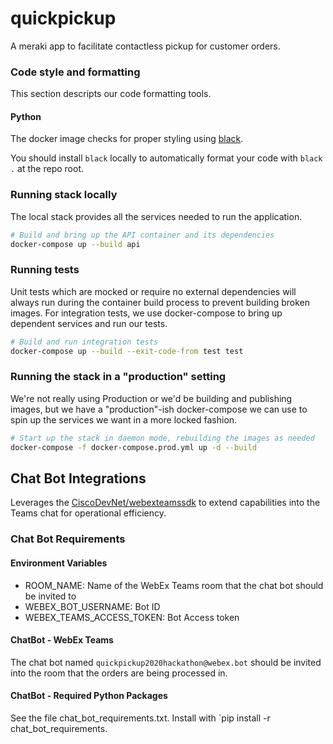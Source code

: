 # quickpickup

A meraki app to facilitate contactless pickup for customer orders.

### Code style and formatting

This section descripts our code formatting tools.

#### Python

The docker image checks for proper styling using
[black](https://black.readthedocs.io/en/stable/).

You should install `black` locally to automatically format your code with
`black .` at the repo root.

### Running stack locally

The local stack provides all the services needed to run the application.

<!-- TODO: Switch this to bring up the nginx container when we have it. -->

```bash
# Build and bring up the API container and its dependencies
docker-compose up --build api
```

### Running tests

Unit tests which are mocked or require no external dependencies will always run
during the container build process to prevent building broken images. For
integration tests, we use docker-compose to bring up dependent services and run
our tests.

```bash
# Build and run integration tests
docker-compose up --build --exit-code-from test test
```

### Running the stack in a "production" setting

We're not really using Production or we'd be building and publishing images,
but we have a "production"-ish docker-compose we can use to spin up the
services we want in a more locked fashion.

```bash
# Start up the stack in daemon mode, rebuilding the images as needed
docker-compose -f docker-compose.prod.yml up -d --build
```

## Chat Bot Integrations

Leverages the [CiscoDevNet/webexteamssdk](https://github.com/CiscoDevNet/webexteamssdk) to extend
capabilities into the Teams chat for operational efficiency.  

### Chat Bot Requirements

#### Environment Variables

- ROOM_NAME: Name of the WebEx Teams room that the chat bot should be invited to
- WEBEX_BOT_USERNAME: Bot ID
- WEBEX_TEAMS_ACCESS_TOKEN: Bot Access token

#### ChatBot - WebEx Teams

The chat bot named `quickpickup2020hackathon@webex.bot` should be invited into the room that the
orders are being processed in.

#### ChatBot - Required Python Packages

See the file chat_bot_requirements.txt. Install with `pip install -r chat_bot_requirements.

